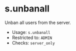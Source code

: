 # s.unbanall
Unban all users from the server.<br/>
 - Usage: `s.unbanall`
 - Restricted to: `ADMIN`
 - Checks: `server_only`
